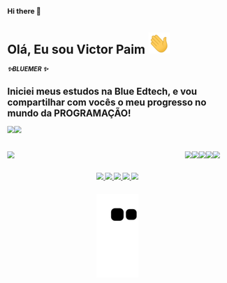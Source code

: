 ### Hi there 👋

# Olá, Eu sou Victor Paim <img src="https://github.com/Leoruiz197/Leoruiz197/blob/main/img/Hi.gif" width="50px" margin="50px">
##### ✨BLUEMER ✨



## Iniciei meus estudos na Blue Edtech, e vou compartilhar com vocês o meu progresso no mundo da PROGRAMAÇÃO!




<p style = display: "inline block" align = "justify" >
  <img width = "420px" src="https://github-readme-stats.vercel.app/api?username=LabuPaim&show_icons=true&theme=blue-green"><img width = "420px" src="https://github-readme-streak-stats.herokuapp.com/?user=LabuPaim&theme=blue-green"> 
   <p/>
  
  #
  
<div style = display: "inline block" align = "center" margin = "0px"> 
   <img style = display: "inline block" align = "left" width = "390" src= "https://github-readme-stats.vercel.app/api/top-langs/?username=LabuPaim&theme=blue-green"><img src="https://img.icons8.com/color/48/000000/javascript--v2.png"/><img src="https://img.icons8.com/fluency/48/000000/node-js.png"/><img src="https://img.icons8.com/color/48/000000/git.png"/><img src="https://img.icons8.com/color/48/000000/visual-studio-code-2019.png"/><img src="https://img.icons8.com/color/48/000000/npm.png"/>
    <div/>

  ##
  
<div>
<a href= "https://www.facebook.com/victorpaim80" target= "_blank"/><img src="https://img.icons8.com/fluency/48/000000/facebook.png" /> <a href= "https://www.instagram.com/labuupaim" target= "_blank"/> <img src="https://img.icons8.com/fluency/48/000000/instagram-new.png"/><a href= "https://www.linkedin.com/in/labupaim"/> <img src="https://img.icons8.com/fluency/48/000000/linkedin.png"/><a href= "https://wa.me/qr/FREXR7E4HNB7N1"/> <img src="https://img.icons8.com/color/48/000000/whatsapp--v1.png"/> <a href= "https://discord.gg/DWEYTBw5"/> <img src="https://img.icons8.com/fluency/48/000000/discord-logo.png"/>
   <div/>
   
## 

  
![Snake animation](https://github.com/rafaballerini/rafaballerini/blob/output/github-contribution-grid-snake.svg)
  
  ##

<!--
**sirdav1d/sirdav1d** is a ✨ _special_ ✨ repository because its `README.md` (this file) appears on your GitHub profile.

Here are some ideas to get you started:

- 🔭 I’m currently working on ...
- 🌱 I’m currently learning ...
- 👯 I’m looking to collaborate on ...
- 🤔 I’m looking for help with ...
- 💬 Ask me about ...
- 📫 How to reach me: ...
- 😄 Pronouns: ...
- ⚡ Fun fact: ...
-->
